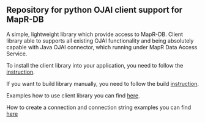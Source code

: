 ## Repository for python OJAI client support for MapR-DB

A simple, lightweight library which provide access to MapR-DB.
Client library able to supports all existing OJAI functionality and being absolutely capable with Java OJAI connector,
which running under MapR Data Access Service.


To install the client library into your application, you need to follow the [instruction](https://github.com/mapr/maprdb-python-client/blob/master/install_client.md).


If you want to build library manually, you need to follow the build [instruction](https://github.com/mapr/maprdb-python-client/blob/master/build_readme.md).


Examples how to use client library you can find [here](https://github.com/mapr-demos/private-ojai-2-examples/tree/master/python).


How to create a connection and connection string examples you can find [here](https://github.com/mapr/maprdb-python-client/tree/master/docs/connection_instruction.md)

